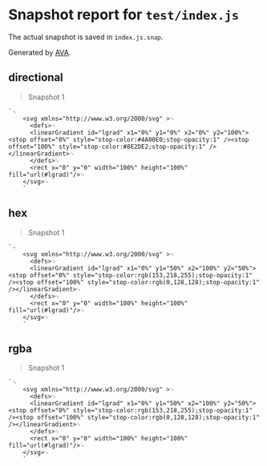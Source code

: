 # Snapshot report for `test/index.js`

The actual snapshot is saved in `index.js.snap`.

Generated by [AVA](https://ava.li).

## directional

> Snapshot 1

    `␊
        <svg xmlns="http://www.w3.org/2000/svg" >␊
          <defs>␊
          <linearGradient id="lgrad" x1="0%" y1="0%" x2="0%" y2="100%"><stop offset="0%" style="stop-color:#4A00E0;stop-opacity:1" /><stop offset="100%" style="stop-color:#8E2DE2;stop-opacity:1" /></linearGradient>␊
          </defs>␊
          <rect x="0" y="0" width="100%" height="100%" fill="url(#lgrad)"/>␊
        </svg>␊
        `

## hex

> Snapshot 1

    `␊
        <svg xmlns="http://www.w3.org/2000/svg" >␊
          <defs>␊
          <linearGradient id="lgrad" x1="0%" y1="50%" x2="100%" y2="50%"><stop offset="0%" style="stop-color:rgb(153,218,255);stop-opacity:1" /><stop offset="100%" style="stop-color:rgb(0,128,128);stop-opacity:1" /></linearGradient>␊
          </defs>␊
          <rect x="0" y="0" width="100%" height="100%" fill="url(#lgrad)"/>␊
        </svg>␊
        `

## rgba

> Snapshot 1

    `␊
        <svg xmlns="http://www.w3.org/2000/svg" >␊
          <defs>␊
          <linearGradient id="lgrad" x1="0%" y1="50%" x2="100%" y2="50%"><stop offset="0%" style="stop-color:rgb(153,218,255);stop-opacity:1" /><stop offset="100%" style="stop-color:rgb(0,128,128);stop-opacity:1" /></linearGradient>␊
          </defs>␊
          <rect x="0" y="0" width="100%" height="100%" fill="url(#lgrad)"/>␊
        </svg>␊
        `
